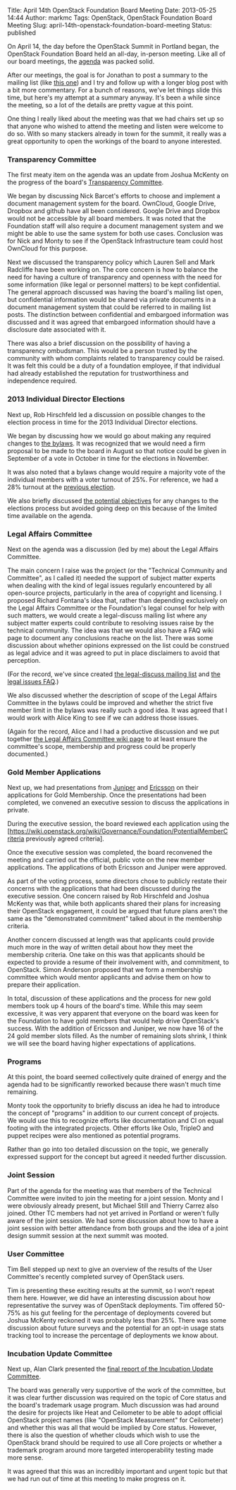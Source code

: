 Title: April 14th OpenStack Foundation Board Meeting
Date: 2013-05-25 14:44
Author: markmc
Tags: OpenStack, OpenStack Foundation Board Meeting
Slug: april-14th-openstack-foundation-board-meeting
Status: published

On April 14, the day before the OpenStack Summit in Portland began, the
OpenStack Foundation Board held an all-day, in-person meeting. Like all
of our board meetings, the
[agenda](https://wiki.openstack.org/wiki/Governance/Foundation/14Apr2013BoardMeeting)
was packed solid.

After our meetings, the goal is for Jonathan to post a summary to the
mailing list (like [this
one](http://lists.openstack.org/pipermail/foundation/2013-February/001364.html))
and I try and follow up with a longer blog post with a bit more
commentary. For a bunch of reasons, we've let things slide this time,
but here's my attempt at a summary anyway. It's been a while since the
meeting, so a lot of the details are pretty vague at this point.

One thing I really liked about the meeting was that we had chairs set up
so that anyone who wished to attend the meeting and listen were welcome
to do so. With so many stackers already in town for the summit, it
really was a great opportunity to open the workings of the board to
anyone interested.

### Transparency Committee

The first meaty item on the agenda was an update from Joshua McKenty on
the progress of the board's [Transparency
Committee](http://lists.openstack.org/pipermail/foundation/2013-February/001362.html).

We began by discussing Nick Barcet's efforts to choose and implement a
document management system for the board. OwnCloud, Google Drive,
Dropbox and github have all been considered. Google Drive and Dropbox
would not be accessible by all board members. It was noted that the
Foundation staff will also require a document management system and we
might be able to use the same system for both use cases. Conclusion was
for Nick and Monty to see if the OpenStack Infrastructure team could
host OwnCloud for this purpose.

Next we discussed the transparency policy which Lauren Sell and Mark
Radcliffe have been working on. The core concern is how to balance the
need for having a culture of transparency and openness with the need for
some information (like legal or personnel matters) to be kept
confidential. The general approach discussed was having the board's
mailing list open, but confidential information would be shared via
private documents in a document management system that could be referred
to in mailing list posts. The distinction between confidential and
embargoed information was discussed and it was agreed that embargoed
information should have a disclosure date associated with it.

There was also a brief discussion on the possibility of having a
transparency ombudsman. This would be a person trusted by the community
with whom complaints related to transparency could be raised. It was
felt this could be a duty of a foundation employee, if that individual
had already established the reputation for trustworthiness and
independence required.

### 2013 Individual Director Elections

Next up, Rob Hirschfeld led a discussion on possible changes to the
election process in time for the 2013 Individual Director elections.

We began by discussing how we would go about making any required changes
to [the
bylaws](https://wiki.openstack.org/wiki/Governance/Foundation/Bylaws).
It was recognized that we would need a firm proposal to be made to the
board in August so that notice could be given in September of a vote in
October in time for the elections in November.

It was also noted that a bylaws change would require a majority vote of
the individual members with a voter turnout of 25%. For reference, we
had a 28% turnout at the [previous
election](https://www.bigpulse.com/pollresults?code=2888d7aPUFe5Euveb5kiYNGT).

We also briefly discussed [the potential
objectives](https://etherpad.openstack.org/2013-Individual-Elections)
for any changes to the elections process but avoided going deep on this
because of the limited time available on the agenda.

### Legal Affairs Committee

Next on the agenda was a discussion (led by me) about the Legal Affairs
Committee.

The main concern I raise was the project (or the "Technical Community
and Committee", as I called it) needed the support of subject matter
experts when dealing with the kind of legal issues regularly encountered
by all open-source projects, particularly in the area of copyright and
licensing. I proposed Richard Fontana's idea that, rather than depending
exclusively on the Legal Affairs Committee or the Foundation's legal
counsel for help with such matters, we would create a legal-discuss
mailing list where any subject matter experts could contribute to
resolving issues raise by the technical community. The idea was that we
would also have a FAQ wiki page to document any conclusions reache on
the list. There was some discussion about whether opinions expressed on
the list could be construed as legal advice and it was agreed to put in
place disclaimers to avoid that perception.

(For the record, we've since created [the legal-discuss mailing
list](http://lists.openstack.org/cgi-bin/mailman/listinfo/legal-discuss)
and [the legal issues
FAQ](https://wiki.openstack.org/wiki/LegalIssuesFAQ).)

We also discussed whether the description of scope of the Legal Affairs
Committee in the bylaws could be improved and whether the strict five
member limit in the bylaws was really such a good idea. It was agreed
that I would work with Alice King to see if we can address those issues.

(Again for the record, Alice and I had a productive discussion and we
put together [the Legal Affairs Committee wiki
page](https://wiki.openstack.org/wiki/Governance/Foundation/LegalAffairsCommittee)
to at least ensure the committee's scope, membership and progress could
be properly documented.)

### Gold Member Applications

Next up, we had presentations from
[Juniper](https://wiki.openstack.org/w/images/4/4a/JuniperGoldApplication.pdf)
and
[Ericsson](https://wiki.openstack.org/w/images/9/94/Ericsson_application_openstack.pdf)
on their applications for Gold Membership. Once the presentations had
been completed, we convened an executive session to discuss the
applications in private.

During the executive session, the board reviewed each application using
the
\[https://wiki.openstack.org/wiki/Governance/Foundation/PotentialMemberCriteria
previously agreed criteria\].

Once the executive session was completed, the board reconvened the
meeting and carried out the official, public vote on the new member
applications. The applications of both Ericsson and Juniper were
approved.

As part of the voting process, some directors chose to publicly restate
their concerns with the applications that had been discussed during the
executive session. One concern raised by Rob Hirschfeld and Joshua
McKenty was that, while both applicants shared their plans for
increasing their OpenStack engagement, it could be argued that future
plans aren't the same as the "demonstrated commitment" talked about in
the membership criteria.

Another concern discussed at length was that applicants could provide
much more in the way of written detail about how they meet the
membership criteria. One take on this was that applicants should be
expected to provide a resume of their involvement with, and commitment,
to OpenStack. Simon Anderson proposed that we form a membership
committee which would mentor applicants and advise them on how to
prepare their application.

In total, discussion of these applications and the process for new gold
members took up 4 hours of the board's time. While this may seem
excessive, it was very apparent that everyone on the board was keen for
the Foundation to have gold members that would help drive OpenStack's
success. With the addition of Ericsson and Juniper, we now have 16 of
the 24 gold member slots filled. As the number of remaining slots
shrink, I think we will see the board having higher expectations of
applications.

### Programs

At this point, the board seemed collectively quite drained of energy and
the agenda had to be significantly reworked because there wasn't much
time remaining.

Monty took the opportunity to briefly discuss an idea he had to
introduce the concept of "programs" in addition to our current concept
of projects. We would use this to recognize efforts like documentation
and CI on equal footing with the integrated projects. Other efforts like
Oslo, TripleO and puppet recipes were also mentioned as potential
programs.

Rather than go into too detailed discussion on the topic, we generally
expressed support for the concept but agreed it needed further
discussion.

### Joint Session

Part of the agenda for the meeting was that members of the Technical
Committee were invited to join the meeting for a joint session. Monty
and I were obviously already present, but Michael Still and Thierry
Carrez also joined. Other TC members had not yet arrived in Portland or
weren't fully aware of the joint session. We had some discussion about
how to have a joint session with better attendance from both groups and
the idea of a joint design summit session at the next summit was mooted.

### User Committee

Tim Bell stepped up next to give an overview of the results of the User
Committee's recently completed survey of OpenStack users.

Tim is presenting these exciting results at the summit, so I won't
repeat them here. However, we did have an interesting discussion about
how representative the survey was of OpenStack deployments. Tim offered
50-75% as his gut feeling for the percentage of deployments covered but
Joshua McKenty reckoned it was probably less than 25%. There was some
discussion about future surveys and the potential for an opt-in usage
stats tracking tool to increase the percentage of deployments we know
about.

### Incubation Update Committee

Next up, Alan Clark presented the [final report of the Incubation Update
Committee](https://wiki.openstack.org/wiki/Governance/Foundation/IncubationUpdate2013).

The board was generally very supportive of the work of the committee,
but it was clear further discussion was required on the topic of Core
status and the board's trademark usage program. Much discussion was had
around the desire for projects like Heat and Ceilometer to be able to
adopt official OpenStack project names (like "OpenStack Measurement" for
Ceilometer) and whether this was all that would be implied by Core
status. However, there is also the question of whether clouds which wish
to use the OpenStack brand should be required to use all Core projects
or whether a trademark program around more targeted interoperability
testing made more sense.

It was agreed that this was an incredibly important and urgent topic but
that we had run out of time at this meeting to make progress on it.
